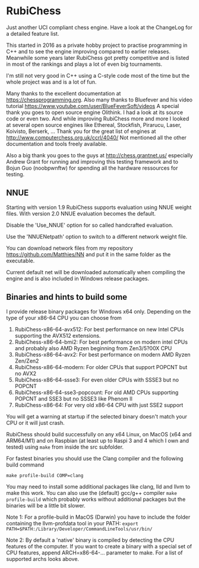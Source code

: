 # RubiChess
Just another UCI compliant chess engine. Have a look at the ChangeLog for a detailed feature list.

This started in 2016 as a private hobby project to practise programming in C++ and to see the engine improving compared
to earlier releases. Meanwhile some years later RubiChess got pretty competitive and is listed in most of the rankings and plays
a lot of even big tournaments.

I'm still not very good in C++ using a C-style code most of the time but the whole project was and is a lot of fun.

Many thanks to the excellent documentation at https://chessprogramming.org.
Also many thanks to Bluefever and his video tutorial https://www.youtube.com/user/BlueFeverSoft/videos
A special thank you goes to open source engine Olithink. I had a look at its source code or even two.
And while improving RubiChess more and more I looked at several open source engines like
Ethereal, Stockfish, Pirarucu, Laser, Koivisto, Berserk, ...
Thank you for the great list of engines at http://www.computerchess.org.uk/ccrl/4040/
Not mentioned all the other documentation and tools freely available.

Also a big thank you goes to the guys at http://chess.grantnet.us/ especially Andrew Grant for running and improving this testing framework and to Bojun Guo (noobpwnftw) for spending all the hardware ressources for testing.
## NNUE
Starting with version 1.9 RubiChess supports evaluation using NNUE weight files. With version 2.0 NNUE evaluation becomes the default.

Disable the 'Use_NNUE' option for so called handcrafted evaluation.

Use the 'NNUENetpath' option to switch to a different network weight file.

You can download network files from my repository https://github.com/Matthies/NN and put it in the same folder as the executable.

Current default net will be downloaded automatically when compiling the engine and is also included in Windows release packages.

## Binaries and hints to build some
I provide release binary packages for Windows x64 only. Depending on the type of your x86-64 CPU you can choose from
1. RubiChess-x86-64-avx512: For best performance on new Intel CPUs supporting the AVX512 extensions.
2. RubiChess-x86-64-bmi2: For best performance on modern intel CPUs and probably also AMD Ryzen beginning from Zen3/5?00X CPU
3. RubiChess-x86-64-avx2: For best performance on modern AMD Ryzen Zen/Zen2
4. RubiChess-x86-64-modern: For older CPUs that support POPCNT but no AVX2
5. RubiChess-x86-64-ssse3: For even older CPUs with SSSE3 but no POPCNT
6. RubiChess-x86-64-sse3-popcount: For old AMD CPUs supporting POPCNT and SSE3 but no SSSE3 like Phenom II
7. RubiChess-x86-64: For very old x86-64 CPU with just SSE2 support

You will get a warning at startup if the selected binary doesn't match your CPU or it will just crash.

RubiChess should build successfully on any x64 Linux, on MacOS (x64 and ARM64/M1) and on Raspbian (at least up to Raspi 3 and 4 which I own and tested) using ```make``` from inside the src subfolder.

For fastest binaries you should use the Clang compiler and the following build command

```make profile-build COMP=clang```

You may need to install some additional packages like clang, lld and llvm to make this work.
You can also use the (default) gcc/g++ compiler ```make profile-build``` which probably works without additional packages but the binaries will be a little bit slower.

Note 1: For a profile-build in MacOS (Darwin) you have to include the folder containing the llvm-profdata tool in your PATH:
```export PATH=$PATH:/Library/Developer/CommandLineTools/usr/bin/```

Note 2: By default a 'native' binary is compiled by detecting the CPU features of the computer. If you want to create a binary with a special set of CPU features, append ARCH=x86-64-... parameter to make. For a list of supported archs looks above.

